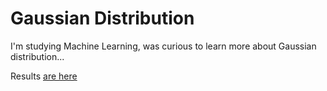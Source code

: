 # Gaussian Distribution

I'm studying Machine Learning, was curious to learn more about Gaussian distribution...

Results [are here](https://www.reddit.com/r/dataisbeautiful/comments/7ol3gy/gaussian_distribution_oc/)
